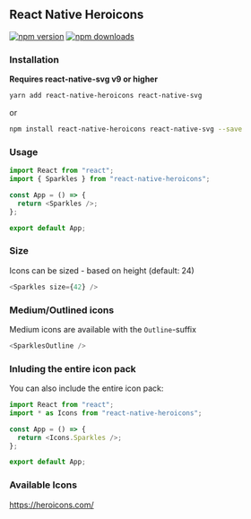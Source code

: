 ## React Native Heroicons

[![npm version](https://img.shields.io/npm/v/react-native-heroicons.svg)](https://www.npmjs.com/package/react-native-heroicons)
[![npm downloads](https://img.shields.io/npm/dm/react-native-heroicons.svg)](https://www.npmjs.com/package/react-native-heroicons)

### Installation

**Requires react-native-svg v9 or higher**

```sh
yarn add react-native-heroicons react-native-svg
```
or

```sh
npm install react-native-heroicons react-native-svg --save
```

### Usage

```javascript
import React from "react";
import { Sparkles } from "react-native-heroicons";

const App = () => {
  return <Sparkles />;
};

export default App;
```

### Size

Icons can be sized - based on height (default: 24)

```javascript
<Sparkles size={42} />

```

### Medium/Outlined icons
Medium icons are available with the `Outline`-suffix

```javascript
<SparklesOutline />

```
### Inluding the entire icon pack
You can also include the entire icon pack:

```javascript
import React from "react";
import * as Icons from "react-native-heroicons";

const App = () => {
  return <Icons.Sparkles />;
};

export default App;
```

### Available Icons

https://heroicons.com/
